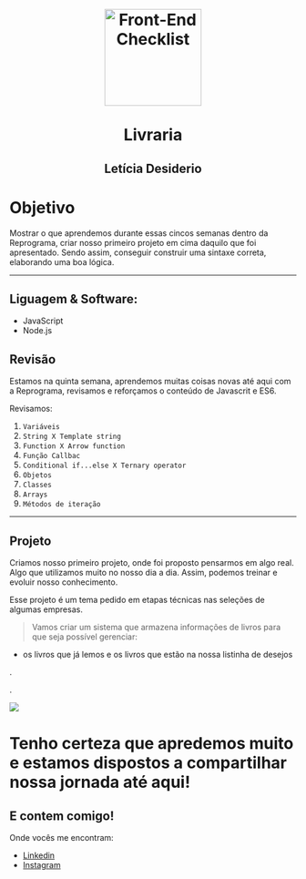 <h1 align="center">
  <br>
  <img src="Img/web-development.png" alt="Front-End Checklist" width="170">
  <br>
    <br>
        Livraria
  <br>
</h1>
<h2 align="center">
  <p align="center">Letícia Desiderio <p>
</h2>

# Objetivo
Mostrar o que aprendemos durante essas cincos semanas dentro da Reprograma, criar nosso primeiro projeto em cima daquilo que foi apresentado. Sendo assim, 
conseguir construir uma sintaxe correta, elaborando uma boa lógica.



---
## Liguagem & Software: 

- JavaScript
- Node.js


## Revisão

Estamos na quinta semana, aprendemos muitas coisas novas até aqui com a Reprograma, revisamos e reforçamos o conteúdo de Javascrit e ES6.

Revisamos:

1. `Variáveis`
2. `String X Template string`
3. `Function X Arrow function`
4. `Função Callbac`
5. `Conditional if...else X Ternary operator`
6. `Objetos`
7. `Classes`
8. `Arrays`
9. `Métodos de iteração`

---

## Projeto

Criamos nosso primeiro projeto, onde foi proposto pensarmos em algo real. Algo que utilizamos muito no nosso dia a dia.
Assim, podemos treinar e evoluir nosso conhecimento. 

Esse projeto é um tema pedido em etapas técnicas nas seleções de algumas empresas. 


> Vamos criar um sistema que armazena informações de livros para que seja possível gerenciar:
  - os livros que já lemos e os livros que estão na nossa listinha de desejos
 


.

.

 

<img src="./Img/metodos.gif" />








# Tenho certeza que apredemos muito e estamos dispostos a compartilhar nossa jornada até aqui! 




##  E contem comigo! 
  Onde vocês me encontram:
  - [Linkedin](https://www.linkedin.com/in/let%C3%ADcia-desiderio-65a5171b8/)
  - [Instagram](https://www.instagram.com/letidesiderio/)
